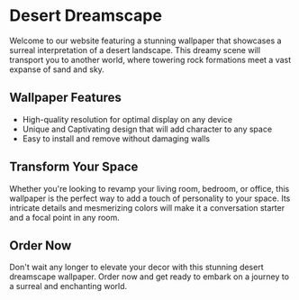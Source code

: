 <!--font:Open Sans-->

# Desert Dreamscape

Welcome to our website featuring a stunning wallpaper that showcases a surreal interpretation of a desert landscape. This dreamy scene will transport you to another world, where towering rock formations meet a vast expanse of sand and sky.

## Wallpaper Features

-   High-quality resolution for optimal display on any device
-   Unique and Cap<wbr>ti<wbr>va<wbr>ting design that will add character to any space
-   Easy to install and remove without damaging walls

## Transform Your Space

Whether you're looking to revamp your living room, bedroom, or office, this wallpaper is the perfect way to add a touch of personality to your space. Its intricate details and mesmerizing colors will make it a conversation starter and a focal point in any room.

## Order Now

Don't wait any longer to elevate your decor with this stunning desert dreamscape wallpaper. Order now and get ready to embark on a journey to a surreal and enchanting world.

<!--

Write me markdown content of website with wallpaper:

"A surreal interpretation of a desert landscape"

The header of the page should not be copy of the text but rather a real content of the website which is using this wallpaper.


---


# Desert Dreamscape

Welcome to our website featuring a stunning wallpaper that showcases a surreal interpretation of a desert landscape. This dreamy scene will transport you to another world, where towering rock formations meet a vast expanse of sand and sky.

## Wallpaper Features

- High-quality resolution for optimal display on any device
- Unique and Cap<wbr>ti<wbr>va<wbr>ting design that will add character to any space
- Easy to install and remove without damaging walls

## Transform Your Space

Whether you're looking to revamp your living room, bedroom, or office, this wallpaper is the perfect way to add a touch of personality to your space. Its intricate details and mesmerizing colors will make it a conversation starter and a focal point in any room.

## Order Now

Don't wait any longer to elevate your decor with this stunning desert dreamscape wallpaper. Order now and get ready to embark on a journey to a surreal and enchanting world.


---


Write me a Google font which is best fitting for the website.

Pick from the list:
- Alegreya
- Raleway
- Lato
- Roboto
- Playfair Display
- Montserrat
- Open Sans
- Inter
- IBM Plex Sans
- Dancing Script
- Exo 2
- Poppins
- Lobster
- Great Vibes
- Orbitron
- Futura
- Barlow Condensed


Write just the font name nothing else.


---


Open Sans

-->
